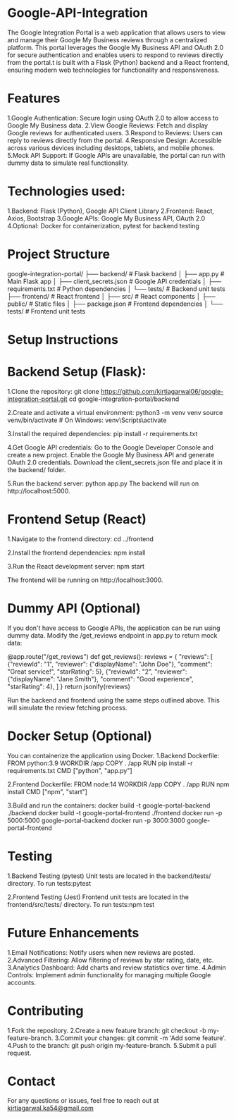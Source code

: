 # Google-API-Integration
The Google Integration Portal is a web application that allows users to view and manage their Google My Business reviews through a centralized platform. This portal leverages the Google My Business API and OAuth 2.0 for secure authentication and enables users to respond to reviews directly from the portal.t is built with a Flask (Python) backend and a React frontend, ensuring modern web technologies for functionality and responsiveness.

# Features
1.Google Authentication: Secure login using OAuth 2.0 to allow access to Google My Business data.
2.View Google Reviews: Fetch and display Google reviews for authenticated users.
3.Respond to Reviews: Users can reply to reviews directly from the portal.
4.Responsive Design: Accessible across various devices including desktops, tablets, and mobile phones.
5.Mock API Support: If Google APIs are unavailable, the portal can run with dummy data to simulate real functionality.

# Technologies used:
1.Backend: Flask (Python), Google API Client Library
2.Frontend: React, Axios, Bootstrap
3.Google APIs: Google My Business API, OAuth 2.0
4.Optional: Docker for containerization, pytest for backend testing

# Project Structure
google-integration-portal/
├── backend/              # Flask backend
│   ├── app.py            # Main Flask app
│   ├── client_secrets.json # Google API credentials
│   ├── requirements.txt  # Python dependencies
│   └── tests/            # Backend unit tests
├── frontend/             # React frontend
│   ├── src/              # React components
│   ├── public/           # Static files
│   ├── package.json      # Frontend dependencies
│   └── tests/            # Frontend unit tests

# Setup Instructions
# Backend Setup (Flask):
1.Clone the repository: git clone https://github.com/kirtiagarwal06/google-integration-portal.git
cd google-integration-portal/backend

2.Create and activate a virtual environment:
python3 -m venv venv
source venv/bin/activate  # On Windows: venv\Scripts\activate

3.Install the required dependencies:
pip install -r requirements.txt

4.Get Google API credentials:
Go to the Google Developer Console and create a new project.
Enable the Google My Business API and generate OAuth 2.0 credentials.
Download the client_secrets.json file and place it in the backend/ folder.

5.Run the backend server:
python app.py
The backend will run on http://localhost:5000.

# Frontend Setup (React)
1.Navigate to the frontend directory:
cd ../frontend

2.Install the frontend dependencies:
npm install

3.Run the React development server:
npm start

The frontend will be running on http://localhost:3000.

# Dummy API (Optional)
If you don't have access to Google APIs, the application can be run using dummy data.
Modify the /get_reviews endpoint in app.py to return mock data:

@app.route("/get_reviews")
def get_reviews():
    reviews = {
        "reviews": [
            {"reviewId": "1", "reviewer": {"displayName": "John Doe"}, "comment": "Great service!", "starRating": 5},
            {"reviewId": "2", "reviewer": {"displayName": "Jane Smith"}, "comment": "Good experience", "starRating": 4},
        ]
    }
    return jsonify(reviews)

Run the backend and frontend using the same steps outlined above. This will simulate the review fetching process.

# Docker Setup (Optional)
You can containerize the application using Docker.
1.Backend Dockerfile:
FROM python:3.9
WORKDIR /app
COPY . /app
RUN pip install -r requirements.txt
CMD ["python", "app.py"]

2.Frontend Dockerfile:
FROM node:14
WORKDIR /app
COPY . /app
RUN npm install
CMD ["npm", "start"]

3.Build and run the containers:
docker build -t google-portal-backend ./backend
docker build -t google-portal-frontend ./frontend
docker run -p 5000:5000 google-portal-backend
docker run -p 3000:3000 google-portal-frontend

# Testing
1.Backend Testing (pytest)
Unit tests are located in the backend/tests/ directory.
To run tests:pytest

2.Frontend Testing (Jest)
Frontend unit tests are located in the frontend/src/tests/ directory.
To run tests:npm test

# Future Enhancements
1.Email Notifications: Notify users when new reviews are posted.
2.Advanced Filtering: Allow filtering of reviews by star rating, date, etc.
3.Analytics Dashboard: Add charts and review statistics over time.
4.Admin Controls: Implement admin functionality for managing multiple Google accounts.

# Contributing
1.Fork the repository.
2.Create a new feature branch: git checkout -b my-feature-branch.
3.Commit your changes: git commit -m 'Add some feature'.
4.Push to the branch: git push origin my-feature-branch.
5.Submit a pull request.

# Contact
For any questions or issues, feel free to reach out at kirtiagarwal.ka54@gmail.com









